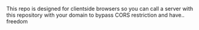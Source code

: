 This repo is designed for clientside browsers so you can call a server with this repository with your domain to bypass CORS restriction and have.. freedom
